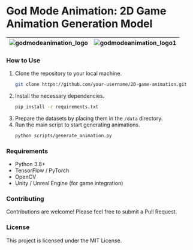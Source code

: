 # God Mode Animation: 2D Game Animation Generation Model
| ![godmodeanimation_logo](https://github.com/lyogavin/godmodeanimation/blob/main/assets/godmodeanimation_logo.png?raw=true) | ![godmodeanimation_logo1](https://github.com/lyogavin/godmodeanimation/blob/main/assets/godmodeanimation_logo1.png?raw=true) |
|:---:|:---:|


### How to Use
1. Clone the repository to your local machine.
   ```bash
   git clone https://github.com/your-username/2D-game-animation.git
   ```
2. Install the necessary dependencies.
   ```bash
   pip install -r requirements.txt
   ```
3. Prepare the datasets by placing them in the `/data` directory.
4. Run the main script to start generating animations.
   ```bash
   python scripts/generate_animation.py
   ```

### Requirements
- Python 3.8+
- TensorFlow / PyTorch
- OpenCV
- Unity / Unreal Engine (for game integration)

### Contributing
Contributions are welcome! Please feel free to submit a Pull Request.

### License
This project is licensed under the MIT License.

